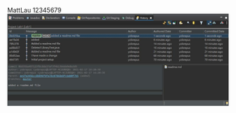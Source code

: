 MattLau
12345679
![image](https://github.com/mlauac/comp3111-lab1-2020s/blob/master/comp3111%20lab1%201.jpg)
